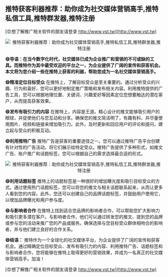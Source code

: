 ## **推特获客利器推荐：助你成为社交媒体营销高手,推特私信工具,推特群发器,推特注册**

[😍想了解推广相关软件的朋友请登录 http://www.vst.tw](http://www.vst.tw)

 <center><img src="https://vst.tw/MP4/tuiguang/png/6.png" alt="推特获客利器推荐：助你成为社交媒体营销高手,推特私信工具,推特群发器,推特注册"></center>

**😄导语：在当今数字化时代，社交媒体已成为企业推广和营销的不可或缺的工具。而推特作为其中最受欢迎的平台之一，为企业提供了广阔的宣传和获客机会。本文将为您介绍一些在推特上获客的利器，帮助您成为一名社交媒体营销高手。**

**😄精准定位目标受众**
在推特上，了解目标受众是至关重要的。通过分析受众的兴趣、行为和喜好，您可以更好地制定推广策略和发布相关内容。利用推特提供的广告工具，您可以根据地理位置、关键词、兴趣爱好等因素定位您想要触达的潜在客户，从而提高获客效果。

**😄发布有吸引力的内容**
在推特上，内容是王道。精心设计的推文能够吸引用户的眼球，并促使他们与您互动和分享。确保您的推文简洁明了，有趣有料，并尽量使用图片、视频和链接来增加吸引力。此外，及时更新和回应用户的评论和提问，建立起与受众的积极互动。

**😄利用推特广告**
推特广告是获客的重要途径之一。您可以通过推特广告平台创建有针对性的广告活动，将它们展示给特定受众。推特广告提供了多种形式，如推文广告、账户推广和话题标签，您可以根据自己的需求选择最合适的形式。

 <center><img src="https://vst.tw/MP4/tuiguang/png/8.png" alt="推特获客利器推荐：助你成为社交媒体营销高手,推特私信工具,推特群发器,推特注册"></center>

**😄利用话题标签**
推特上的话题标签是一种很好的增加曝光度和吸引目标受众的方式。通过使用热门话题标签，您可以将您的推文与相关话题联系起来，从而让更多人看到您的内容。此外，您还可以创建自己的品牌话题标签，并鼓励用户使用它，以增加品牌曝光和用户参与度。

**😄与影响者合作**
在推特上找到适合您品牌的影响者合作，可以帮助您扩大影响力和吸引更多潜在客户。与影响者合作，他们可以通过转发您的推文、提到您的品牌或参与您的活动来推广您的产品或服务。确保选择与您目标受众群体相吻合的影响者，并与他们建立良好的合作关系。

**😄结语：**
推特作为一个全球化的社交媒体平台，为企业提供了广阔的宣传和获客机会。通过精确定位目标受众、发布有吸引力的内容、利用推特广告、话题标签和与影响者合作，您将能够在推特上取得更好的营销效果，并成为一名真正的社交媒体营销高手。加油！

[😍想了解推广相关软件的朋友请登录 http://www.vst.tw](http://www.vst.tw)




